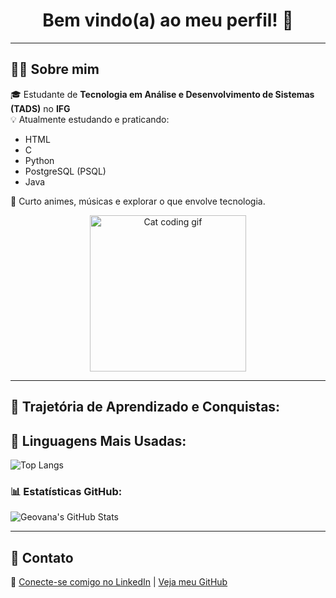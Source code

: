 <h1 align="center">Bem vindo(a) ao meu perfil! 🤍</h1>

---

## 🧑‍💻 Sobre mim

🎓 Estudante de **Tecnologia em Análise e Desenvolvimento de Sistemas (TADS)** no **IFG**  
💡 Atualmente estudando e praticando:
- HTML
- C
- Python
- PostgreSQL (PSQL)
- Java

🤍 Curto animes, músicas e explorar o que envolve tecnologia.

<p align="center">
  <img src="https://media.giphy.com/media/JIX9t2j0ZTN9S/giphy.gif" width="250" alt="Cat coding gif" />
</p>

---

## 🚀 Trajetória de Aprendizado e Conquistas:

## 🚀 Linguagens Mais Usadas:

![Top Langs](https://github-readme-stats.vercel.app/api/top-langs/?username=Geovana506&layout=compact&langs_count=6&theme=dark)

### 📊 Estatísticas GitHub:

![Geovana's GitHub Stats](https://github-readme-stats.vercel.app/api?username=Geovana506&show_icons=true&theme=tokyonight&count_private=true)

---

## 🔗 Contato

📎 [Conecte-se comigo no LinkedIn](https://www.linkedin.com/in/geovana-nunes-santos-silva-493889265/) | [Veja meu GitHub](https://github.com/Geovana506)


<!--
**Geovana506/Geovana506** is a ✨ _special_ ✨ repository because its `README.md` (this file) appears on your GitHub profile.

Here are some ideas to get you started:

- 🔭 I’m currently working on ...
- 🌱 I’m currently learning ...
- 👯 I’m looking to collaborate on ...
- 🤔 I’m looking for help with ...
- 💬 Ask me about ...
- 📫 How to reach me: ...
- 😄 Pronouns: ...
- ⚡ Fun fact: ...
-->
